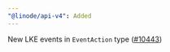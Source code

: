 ```yaml
---
"@linode/api-v4": Added
---
```


New LKE events in `EventAction` type ([#10443](https://github.com/linode/manager/pull/10443))
